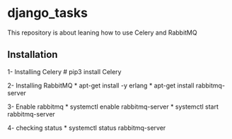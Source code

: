 # django_tasks
This repository is about leaning how to use Celery and RabbitMQ

## Installation

1- Installing Celery
    # pip3 install Celery

2- Installing RabbitMQ
    * apt-get install -y erlang
    * apt-get install rabbitmq-server

3- Enable rabbitmq
    * systemctl enable rabbitmq-server
    * systemctl start rabbitmq-server

4- checking status
    * systemctl status rabbitmq-server
